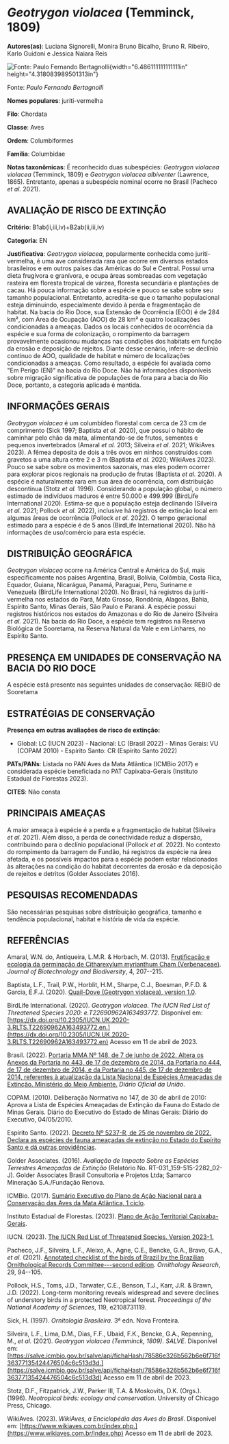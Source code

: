 # *Geotrygon violacea* (Temminck, 1809)

**Autores(as)**: Luciana Signorelli, Monira Bruno Bicalho, Bruno R.  Ribeiro, Karlo Guidoni e Jessica Naiara Reis

![Fonte: Paulo Fernando Bertagnolli](media/rId20.png){width="6.486111111111111in" height="4.318083989501313in"}

Fonte: *Paulo Fernando Bertagnolli*

**Nomes populares**: juriti-vermelha

**Filo**: Chordata

**Classe**: Aves

**Ordem**: Columbiformes

**Família**: Columbidae

**Notas taxonômicas**: É reconhecido duas subespécies: *Geotrygon violacea* *violacea* (Temminck, 1809) e *Geotrygon violacea* *albiventer* (Lawrence, 1865). Entretanto, apenas a subespécie nominal ocorre no Brasil (Pacheco *et al.* 2021).

## AVALIAÇÃO DE RISCO DE EXTINÇÃO

**Critério**: B1ab(ii,iii,iv)+B2ab(ii,iii,iv)

**Categoria**: EN

**Justificativa**: *Geotrygon violacea*, popularmente conhecida como juriti-vermelha, é uma ave considerada rara que ocorre em diversos estados brasileiros e em outros países das Américas do Sul e Central.  Possui uma dieta frugívora e granívora, e ocupa áreas sombreadas com vegetação rasteira em floresta tropical de várzea, floresta secundária e plantações de cacau. Há pouca informação sobre a espécie e pouco se sabe sobre seu tamanho populacional. Entretanto, acredita-se que o tamanho populacional esteja diminuindo, especialmente devido à perda e fragmentação de habitat. Na bacia do Rio Doce, sua Extensão de Ocorrência (EOO) é de 284 km², com Área de Ocupação (AOO) de 28 km² e quatro localizações condicionadas a ameaças. Dados os locais conhecidos de ocorrência da espécie e sua forma de colonização, o rompimento da barragem provavelmente ocasionou mudanças nas condições dos habitats em função da erosão e deposição de rejeitos. Diante desse
cenário, infere-se declínio contínuo de AOO, qualidade de habitat e número de localizações condicionadas a ameaças. Como resultado, a espécie foi avaliada como "Em Perigo (EN)" na bacia do Rio Doce. Não há informações disponíveis sobre migração significativa de populações de fora para a bacia do Rio Doce, portanto, a categoria aplicada é mantida.

## INFORMAÇÕES GERAIS

*Geotrygon violacea* é um columbídeo florestal com cerca de 23 cm de comprimento (Sick 1997; Baptista *et al.* 2020), que possui o hábito de caminhar pelo chão da mata, alimentando-se de frutos, sementes e pequenos invertebrados (Amaral *et al.* 2013; Silveira *et al.* 2021; WikiAves 2023). A fêmea deposita de dois a três ovos em ninhos construídos com gravetos a uma altura entre 2 e 3 m (Baptista *et al.* 2020; WikiAves 2023). Pouco se sabe sobre os movimentos sazonais, mas eles podem ocorrer para explorar picos regionais na produção de frutas (Baptista *et al.* 2020). A espécie é naturalmente rara em sua área de ocorrência, com distribuição descontínua (Stotz *et al.* 1996).  Considerando a população global, o número estimado de indivíduos maduros é entre 50.000 e 499.999 (BirdLife International 2020). Estima-se que a população esteja declinando (Silveira *et al.* 2021; Pollock *et al.* 2022), inclusive há registros de extinção local em algumas áreas de
ocorrência (Pollock *et al.* 2022). O tempo geracional estimado para a espécie é de 5 anos (BirdLife International 2020). Não há informações de uso/comércio para esta espécie.

## DISTRIBUIÇÃO GEOGRÁFICA

*Geotrygon violacea* ocorre na América Central e América do Sul, mais especificamente nos países Argentina, Brasil, Bolívia, Colômbia, Costa Rica, Equador, Guiana, Nicarágua, Panamá, Paraguai, Peru, Suriname e Venezuela (BirdLife International 2020). No Brasil, há registros da juriti-vermelha nos estados do Pará, Mato Grosso, Rondônia, Alagoas, Bahia, Espírito Santo, Minas Gerais, São Paulo e Paraná. A espécie possui registros históricos nos estados do Amazonas e do Rio de Janeiro (Silveira *et al.* 2021). Na bacia do Rio Doce, a espécie tem registros na Reserva Biológica de Sooretama, na Reserva Natural da Vale e em Linhares, no Espírito Santo.

## PRESENÇA EM UNIDADES DE CONSERVAÇÃO NA BACIA DO RIO DOCE

A espécie está presente nas seguintes unidades de conservação: REBIO de Sooretama

## ESTRATÉGIAS DE CONSERVAÇÃO

**Presença em outras avaliações de risco de extinção:**

-   Global: LC (IUCN 2023) -   Nacional: LC (Brasil 2022) -   Minas Gerais: VU (COPAM 2010) -   Espírito Santo: CR (Espírito Santo 2022)

**PATs/PANs**: Listada no PAN Aves da Mata Atlântica (ICMBio 2017) e considerada espécie beneficiada no PAT Capixaba-Gerais (Instituto Estadual de Florestas 2023).

**CITES**: Não consta

## PRINCIPAIS AMEAÇAS

A maior ameaça à espécie é a perda e a fragmentação de habitat (Silveira *et al.* 2021). Além disso, a perda de conectividade reduz a dispersão, contribuindo para o declínio populacional (Pollock *et al.* 2022). No contexto do rompimento da barragem de Fundão, há registros da espécie na área afetada, e os possíveis impactos para a espécie podem estar relacionados às alterações na condição do habitat decorrentes da erosão e da deposição de rejeitos e detritos (Golder Associates 2016).

## PESQUISAS RECOMENDADAS

São necessárias pesquisas sobre distribuição geográfica, tamanho e tendência populacional, habitat e história de vida da espécie.

## REFERÊNCIAS

Amaral, W.N. do, Antiqueira, L.M.R. & Horbach, M. (2013). [Frutificação e ecologia da germinação de Citharexylum myrianthum Cham (Verbenaceae)](https://doi.org/10.20873/jbb.uft.cemaf.v4n3.amaral).  *Journal of Biotechnology and Biodiversity*, 4, 207--215.

Baptista, L.F., Trail, P.W., Horblit, H.M., Sharpe, C.J., Boesman, P.F.D. & Garcia, E.F.J. (2020). [Quail-Dove (Geotrygon violacea), version 1.0](https://doi.org/10.2173/bow.viqdov1.01).

BirdLife International. (2020). *Geotrygon violacea*. *The IUCN Red List of Threatened Species 2020: e.T22690962A163493772.* Disponível em: [https://dx.doi.org/10.2305/IUCN.UK.2020-3.RLTS.T22690962A163493772.en.](https://dx.doi.org/10.2305/IUCN.UK.2020-3.RLTS.T22690962A163493772.en) Acesso em 11 de abril de 2023.

Brasil. (2022). [Portaria MMA Nº 148, de 7 de junho de 2022. Altera os Anexos da Portaria no 443, de 17 de dezembro de 2014, da Portaria no 444, de 17 de dezembro de 2014, e da Portaria no 445, de 17 de dezembro de 2014, referentes à atualização da Lista Nacional de Espécies Ameaçadas de Extinção. Ministério do Meio Ambiente.](https://in.gov.br/en/web/dou/-/portaria-mma-n-148-de-7-de-junho-de-2022-406272733) *Diário Oficial da União*.

COPAM. (2010). Deliberação Normativa no 147, de 30 de abril de 2010: Aprova a Lista de Espécies Ameaçadas de Extinção da Fauna do Estado de Minas Gerais. Diário do Executivo do Estado de Minas Gerais: Diário do Executivo, 04/05/2010.

Espírito Santo. (2022). [Decreto Nº 5237-R, de 25 de novembro de 2022.  Declara as espécies de fauna ameaçadas de extinção no Estado do Espírito Santo e dá outras providências](https://iema.es.gov.br/Media/iema/FAUNA/Decreto%205237-R_2022_25-Nov%20-%20Fauna%20(s-peixes)%20-%20Lista%20de%20Esp%C3%A9cies%20Amea%C3%A7adas%20de%20Extin%C3%A7%C3%A3o.pdf).

Golder Associates. (2016). *Avaliação de Impacto Sobre as Espécies Terrestres Ameaçadas de Extinção* (Relatório No.  RT-031_159-515-2282_02-J). Golder Associates Brasil Consultoria e Projetos Ltda; Samarco Mineração S.A./Fundação Renova.

ICMBio. (2017). [Sumário Executivo do Plano de Ação Nacional para a Conservação das Aves da Mata Atlântica, 1 ciclo](https://www.gov.br/icmbio/pt-br/assuntos/biodiversidade/pan/pan-aves-da-mata-atlantica).

Instituto Estadual de Florestas. (2023). [Plano de Ação Territorial Capixaba-Gerais](http://www.ief.mg.gov.br/biodiversidade/-planodeacaoterritorialcapixabagerais).

IUCN. (2023). [The IUCN Red List of Threatened Species. Version 2023-1.](https://www.iucnredlist.org.)

Pacheco, J.F., Silveira, L.F., Aleixo, A., Agne, C.E., Bencke, G.A., Bravo, G.A., *et al.* (2021). [Annotated checklist of the birds of Brazil by the Brazilian Ornithological Records Committee---second edition](https://doi.org/10.1007/s43388-021-00058-x). *Ornithology Research*, 29, 94--105.

Pollock, H.S., Toms, J.D., Tarwater, C.E., Benson, T.J., Karr, J.R. & Brawn, J.D. (2022). Long-term monitoring reveals widespread and severe declines of understory birds in a protected Neotropical forest.  *Proceedings of the National Academy of Sciences*, 119, e2108731119.

Sick, H. (1997). *Ornitologia Brasileira*. 3ª edn. Nova Fronteira.

Silveira, L.F., Lima, D.M., Dias, F.F., Ubaid, F.K., Bencke, G.A., Repenning, M., *et al.* (2021). *Geotrygon violacea (Temminck, 1809)*.  *SALVE*. Disponível em: [https://salve.icmbio.gov.br/salve/api/fichaHash/78586e326b562b6e6f716f36377135424476504c6c513d3d.](https://salve.icmbio.gov.br/salve/api/fichaHash/78586e326b562b6e6f716f36377135424476504c6c513d3d) Acesso em 11 de abril de 2023.

Stotz, D.F., Fitzpatrick, J.W., Parker III, T.A. & Moskovits, D.K.  (Orgs.). (1996). *Neotropical birds: ecology and conservation*.  University of Chicago Press, Chicago.

WikiAves. (2023). *WikiAves, a Enciclopédia das Aves do Brasil*.  Disponível em: [https://www.wikiaves.com.br/index.php.](https://www.wikiaves.com.br/index.php) Acesso em 11 de abril de 2023.
